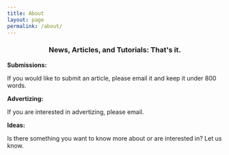```yaml
---
title: About
layout: page
permalink: /about/
---
```


<div style="text-align: center"><h3>News, Articles, and Tutorials: That's it.</h3></div>

**Submissions:**

If you would like to submit an article, please email it and keep it under 800 words.

**Advertizing:**

If you are interested in advertizing, please email.

**Ideas:**

Is there something you want to know more about or are interested in? Let us know.
